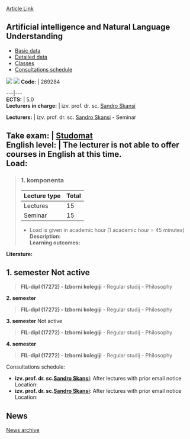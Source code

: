 [Article Link](https://www.fhs.hr/en/course/aianlu)

## Artificial intelligence and Natural Language Understanding
  * [Basic data](https://www.fhs.hr/en/course/aianlu#v1id-523743_619491_1_0 "Basic data")
  * [Detailed data](https://www.fhs.hr/en/course/aianlu#v1id-523743_619491_1_1 "Detailed data")
  * [Classes](https://www.fhs.hr/en/course/aianlu#v1id-523743_619491_1_2 "Classes")
  * [Consultations schedule](https://www.fhs.hr/en/course/aianlu#v1id-523743_619491_1_3 "Consultations schedule")


[![](https://www.fhs.hr/img/flags/gif/hr.gif)](https://www.fhs.hr/predmet/uirpj) [![](https://www.fhs.hr/img/flags/gif/gb.gif)](https://www.fhs.hr/en/course/aianlu)
**Code:** |  269284  
  
---|---  
**ECTS:** |  5.0   
**Lecturers in charge:** |  izv. prof. dr. sc. [Sandro Skansi](https://www.fhs.hr/staff/sandro.skansi)   
  
**Lecturers:** |  izv. prof. dr. sc. [Sandro Skansi](https://www.fhs.hr/djelatnik/sandro.skansi) - Seminar  
  
**Take exam:** |  [Studomat](http://www.isvu.hr/studomat)  
**English level:** |  The lecturer is not able to offer courses in English at this time.   
**Load:**  
---  
> ### 1. komponenta
> | Lecture type | Total  
> ---|---  
> Lectures | 15  
> Seminar | 15  
> * Load is given in academic hour (1 academic hour = 45 minutes)   
**Description:**  
> **Learning outcomes:**  

  
**Literature:**  

  
**1. semester** Not active  
---  
> **FIL-dipl (17272) - Izborni kolegiji** - Regular studij - Philosophy  
>   
  
**2. semester**  
> **FIL-dipl (17272) - Izborni kolegiji** - Regular studij - Philosophy  
>   
  
**3. semester** Not active  
> **FIL-dipl (17272) - Izborni kolegiji** - Regular studij - Philosophy  
>   
  
**4. semester**  
> **FIL-dipl (17272) - Izborni kolegiji** - Regular studij - Philosophy  
>   
Consultations schedule: 
  * **izv. prof. dr. sc.[Sandro Skansi](https://www.fhs.hr/staff/sandro.skansi)**: 
After lectures with prior email notice
Location: 
  * **izv. prof. dr. sc.[Sandro Skansi](https://www.fhs.hr/djelatnik/sandro.skansi)**: 
After lectures with prior email notice
Location: 


## News
[News archive](https://www.fhs.hr/en/course/aianlu?@=21nji#news_125026 "News archive")
